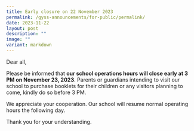 ```yaml
---
title: Early closure on 22 November 2023
permalink: /gyss-announcements/for-public/permalink/
date: 2023-11-22
layout: post
description: ""
image: ""
variant: markdown
---
```

Dear all,

Please be informed that **our school operations hours will close early at 3 PM on November 23, 2023**. Parents or guardians intending to visit our school to purchase booklets for their children or any visitors planning to come, kindly do so before 3 PM.

We appreciate your cooperation. Our school will resume normal operating hours the following day.

Thank you for your understanding.